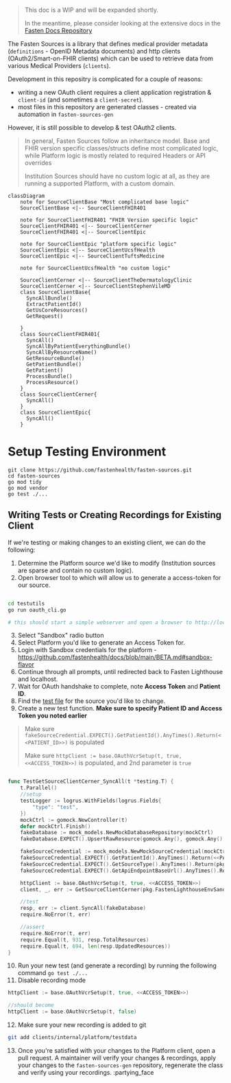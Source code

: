 > This doc is a WIP and will be expanded shortly.
>
> In the meantime, please consider looking at the extensive docs in the [Fasten Docs Repository](https://github.com/fastenhealth/docs/tree/main/technical)


The Fasten Sources is a library that defines medical provider metadata (`definitions` - OpenID Metadata documents)
and http clients (OAuth2/Smart-on-FHIR clients) which can be used to retrieve data from various Medical
Providers (`clients`).

Development in this repositry is complicated for a couple of reasons:

- writing a new OAuth client requires a client application registration  & `client-id` (and sometimes a `client-secret`). 
- most files in this repository are generated classes - created via automation in `fasten-sources-gen`

However, it is still possible to develop & test OAuth2 clients.

> In general, Fasten Sources follow an inheritance model. Base and FHIR version specific classes/structs
> define most complicated logic, while Platform logic is mostly related to required Headers or API overrides
>
> Institution Sources should have no custom logic at all, as they are running a supported Platform, with a custom domain.

```mermaid
classDiagram
    note for SourceClientBase "Most complicated base logic"
    SourceClientBase <|-- SourceClientFHIR401
    
    note for SourceClientFHIR401 "FHIR Version specific logic"
    SourceClientFHIR401 <|-- SourceClientCerner
    SourceClientFHIR401 <|-- SourceClientEpic

    note for SourceClientEpic "platform specific logic"
    SourceClientEpic <|-- SourceClientUcsfHealth
    SourceClientEpic <|-- SourceClientTuftsMedicine

    note for SourceClientUcsfHealth "no custom logic"

    SourceClientCerner <|-- SourceClientTheDermatologyClinic
    SourceClientCerner <|-- SourceClientStephenVileMD
    class SourceClientBase{
      SyncAllBundle()
      ExtractPatientId()
      GetUsCoreResources()
      GetRequest()

    }
    class SourceClientFHIR401{
      SyncAll()
      SyncAllByPatientEverythingBundle()
      SyncAllByResourceName()
      GetResourceBundle()
      GetPatientBundle()
      GetPatient()
      ProcessBundle()
      ProcessResource()
    }
    class SourceClientCerner{
      SyncAll()
    }
    class SourceClientEpic{
      SyncAll()
    }
```

# Setup Testing Environment

```
git clone https://github.com/fastenhealth/fasten-sources.git
cd fasten-sources
go mod tidy
go mod vendor
go test ./...
```



## Writing Tests or Creating Recordings for Existing Client


If we're testing or making changes to an existing client, we can do the following:

1. Determine the Platform source we'd like to modify (Institution sources are sparse and contain no custom logic).
2. Open browser tool to which will allow us to generate a access-token for our source. 
```bash

cd testutils
go run oauth_cli.go

# this should start a simple webserver and open a browser to http://localhost:9999
```

3. Select "Sandbox" radio button
4. Select Platform you'd like to generate an Access Token for. 
5. Login with Sandbox credentials for the platform - https://github.com/fastenhealth/docs/blob/main/BETA.md#sandbox-flavor
6. Continue through all prompts, until redirected back to Fasten Lighthouse and localhost. 
7. Wait for OAuth handshake to complete, note **Access Token** and **Patient ID**. 
8. Find the [test file](./clients/internal/platform) for the source you'd like to change. 
9. Create a new test function. **Make sure to specify Patient ID and Access Token you noted earlier**

> Make sure `fakeSourceCredential.EXPECT().GetPatientId().AnyTimes().Return(<<PATIENT_ID>>)` is populated
>
> Make sure `httpClient := base.OAuthVcrSetup(t, true, <<ACCESS_TOKEN>>)` is populated, and 2nd parameter is `true`

```go

func TestGetSourceClientCerner_SyncAll(t *testing.T) {
	t.Parallel()
	//setup
	testLogger := logrus.WithFields(logrus.Fields{
		"type": "test",
	})
	mockCtrl := gomock.NewController(t)
	defer mockCtrl.Finish()
	fakeDatabase := mock_models.NewMockDatabaseRepository(mockCtrl)
	fakeDatabase.EXPECT().UpsertRawResource(gomock.Any(), gomock.Any(), gomock.Any()).Times(694).Return(true, nil)

	fakeSourceCredential := mock_models.NewMockSourceCredential(mockCtrl)
	fakeSourceCredential.EXPECT().GetPatientId().AnyTimes().Return(<<PATIENT_ID>>)
	fakeSourceCredential.EXPECT().GetSourceType().AnyTimes().Return(pkg.SourceTypeCerner)
	fakeSourceCredential.EXPECT().GetApiEndpointBaseUrl().AnyTimes().Return("https://fhir-myrecord.cerner.com/r4/ec2458f2-1e24-41c8-b71b-0e701af7583d")

	httpClient := base.OAuthVcrSetup(t, true, <<ACCESS_TOKEN>>)
	client, _, err := GetSourceClientCerner(pkg.FastenLighthouseEnvSandbox, context.Background(), testLogger, fakeSourceCredential, httpClient)

	//test
	resp, err := client.SyncAll(fakeDatabase)
	require.NoError(t, err)

	//assert
	require.NoError(t, err)
	require.Equal(t, 931, resp.TotalResources)
	require.Equal(t, 694, len(resp.UpdatedResources))
}
```

10. Run your new test (and generate a recording) by running the following command `go test ./...`
11. Disable recording mode
```go
httpClient := base.OAuthVcrSetup(t, true, <<ACCESS_TOKEN>>)

//should become
httpClient := base.OAuthVcrSetup(t, false)

```
12. Make sure your new recording is added to git
```bash
git add clients/internal/platform/testdata
```

13. Once you're satisfied with your changes to the Platform client, open a pull request. A maintainer will verify your changes & recordings, apply your changes to the `fasten-sources-gen` repository, regenerate the class and verify using your recordings. :partying_face
